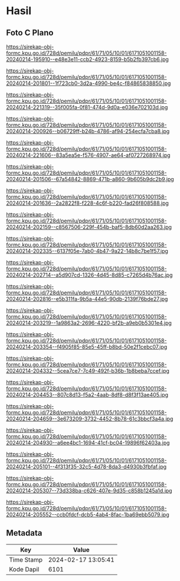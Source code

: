 # Hasil

## Foto C Plano

https://sirekap-obj-formc.kpu.go.id/728d/pemilu/pdpr/61/71/05/10/01/6171051001158-20240214-195910--e48e3e11-ccb2-4923-8159-b5b2fb397cb6.jpg

https://sirekap-obj-formc.kpu.go.id/728d/pemilu/pdpr/61/71/05/10/01/6171051001158-20240214-201801--1f723cb0-3d2a-4990-be4c-f84865838850.jpg

https://sirekap-obj-formc.kpu.go.id/728d/pemilu/pdpr/61/71/05/10/01/6171051001158-20240214-221319--35f005fa-0f81-474d-9d0a-e036e702103d.jpg

https://sirekap-obj-formc.kpu.go.id/728d/pemilu/pdpr/61/71/05/10/01/6171051001158-20240214-200926--b06729ff-b24b-4786-af94-254ecfa7cba8.jpg

https://sirekap-obj-formc.kpu.go.id/728d/pemilu/pdpr/61/71/05/10/01/6171051001158-20240214-221606--83a5ea5e-f576-4907-ae64-af0727268974.jpg

https://sirekap-obj-formc.kpu.go.id/728d/pemilu/pdpr/61/71/05/10/01/6171051001158-20240214-201506--67a54842-8869-471b-a860-9b605b9dc2b9.jpg

https://sirekap-obj-formc.kpu.go.id/728d/pemilu/pdpr/61/71/05/10/01/6171051001158-20240214-201636--2a2822f8-f228-4c6f-b220-fad26f808588.jpg

https://sirekap-obj-formc.kpu.go.id/728d/pemilu/pdpr/61/71/05/10/01/6171051001158-20240214-202159--c8567506-229f-454b-baf5-8db60d2aa263.jpg

https://sirekap-obj-formc.kpu.go.id/728d/pemilu/pdpr/61/71/05/10/01/6171051001158-20240214-202335--6137f05e-7ab0-4b47-9a22-14b8c7be1f57.jpg

https://sirekap-obj-formc.kpu.go.id/728d/pemilu/pdpr/61/71/05/10/01/6171051001158-20240214-202714--a5d907cd-1326-4d45-8d85-c7265d4b76ac.jpg

https://sirekap-obj-formc.kpu.go.id/728d/pemilu/pdpr/61/71/05/10/01/6171051001158-20240214-202816--e5b311fa-9b5a-44e5-90db-2139f76bde27.jpg

https://sirekap-obj-formc.kpu.go.id/728d/pemilu/pdpr/61/71/05/10/01/6171051001158-20240214-203219--1a9863a2-2696-4220-bf2b-a9eb0b5301e4.jpg

https://sirekap-obj-formc.kpu.go.id/728d/pemilu/pdpr/61/71/05/10/01/6171051001158-20240214-203354--f4905f85-85e5-45ff-b8bd-50e2f1cebc07.jpg

https://sirekap-obj-formc.kpu.go.id/728d/pemilu/pdpr/61/71/05/10/01/6171051001158-20240214-204332--5cea7ce7-7c49-492f-b36b-1b8beba7ccef.jpg

https://sirekap-obj-formc.kpu.go.id/728d/pemilu/pdpr/61/71/05/10/01/6171051001158-20240214-204453--807c8d13-f5a2-4aab-8df8-d8f3f13ae405.jpg

https://sirekap-obj-formc.kpu.go.id/728d/pemilu/pdpr/61/71/05/10/01/6171051001158-20240214-204659--3e673209-3732-4452-8b78-61c3bbcf3a4a.jpg

https://sirekap-obj-formc.kpu.go.id/728d/pemilu/pdpr/61/71/05/10/01/6171051001158-20240214-204930--a6ee4bc1-1694-41cf-bc04-19896f62403a.jpg

https://sirekap-obj-formc.kpu.go.id/728d/pemilu/pdpr/61/71/05/10/01/6171051001158-20240214-205101--4f313f35-32c5-4d78-8da3-d4930b3fbfaf.jpg

https://sirekap-obj-formc.kpu.go.id/728d/pemilu/pdpr/61/71/05/10/01/6171051001158-20240214-205307--73d338ba-c626-407e-9d35-c858b1245a1d.jpg

https://sirekap-obj-formc.kpu.go.id/728d/pemilu/pdpr/61/71/05/10/01/6171051001158-20240214-205552--ccb0fdcf-dcb5-4ab4-8fac-1ba69ebb5079.jpg


## Metadata

| Key        | Value               |
| ---------- | ------------------- |
| Time Stamp | 2024-02-17 13:05:41 |
| Kode Dapil | 6101                |



